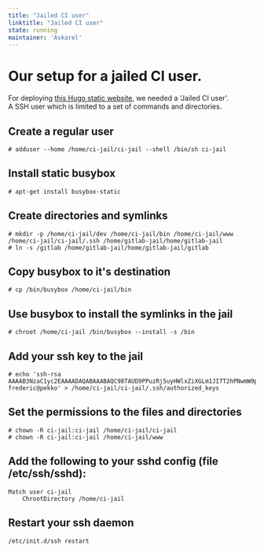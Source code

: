 ```yaml
---
title: "Jailed CI user"
linktitle: "Jailed CI user"
state: running
maintainer: 'Askarel'
---
```


# Our setup for a jailed CI user.
For deploying [this Hugo static website](../website), we needed a 'Jailed CI user'.  
A SSH user which is limited to a set of commands and directories.  

## Create a regular user
~~~~
# adduser --home /home/ci-jail/ci-jail --shell /bin/sh ci-jail
~~~~

## Install static busybox
~~~~
# apt-get install busybox-static
~~~~

## Create directories and symlinks
~~~~
# mkdir -p /home/ci-jail/dev /home/ci-jail/bin /home/ci-jail/www /home/ci-jail/ci-jail/.ssh /home/gitlab-jail/home/gitlab-jail
# ln -s /gitlab /home/gitlab-jail/home/gitlab-jail/gitlab
~~~~

## Copy busybox to it's destination
~~~~
# cp /bin/busybox /home/ci-jail/bin
~~~~

## Use busybox to install the symlinks in the jail
~~~~
# chroot /home/ci-jail /bin/busybox --install -s /bin
~~~~

## Add your ssh key to the jail
~~~~
# echo 'ssh-rsa AAAAB3NzaC1yc2EAAAADAQABAAABAQC98TAUD9PPuzRj5uyHWlxZiXGLm1JI7T2hPNwmW9pU5V/guoJ90VTNQ7lugEoX8HYxB7JC0/RA5ogJBkhcQHIAMIGT6yM7F2zzVv9LadbiMU0KrB2dZVmPKKxi49uqqj+d8zIWTbm4tLf7xdF42kr7c2AUl1kYzaD1ymlAXSavvHTg7y/h2/mZ36F7WZmVwa7Q6iI5Vuca66lauwGgl1ETS2lwneQn+CWDZFMSFDT9TmphR8mpISi8063oTwvvHa/t0bpeQnKltg1iqM2YGTlIGTgXuEWsiAARfF96zhOUAXseA9WHeCTDUITmycFau4+ILxVH47Z6oC11W52BtwIf frederic@pekko' > /home/ci-jail/ci-jail/.ssh/authorized_keys
~~~~

## Set the permissions to the files and directories
~~~~
# chown -R ci-jail:ci-jail /home/ci-jail/ci-jail
# chown -R ci-jail:ci-jail /home/ci-jail/www
~~~~

## Add the following to your sshd config (file /etc/ssh/sshd):
~~~~
Match user ci-jail
	ChrootDirectory /home/ci-jail
~~~~

## Restart your ssh daemon
~~~~
/etc/init.d/ssh restart
~~~~
